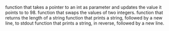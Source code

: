 function that takes a pointer to an int as parameter and updates the value it points to to 98.
function that swaps the values of two integers.
function that returns the length of a string
function that prints a string, followed by a new line, to stdout
function that prints a string, in reverse, followed by a new line.
